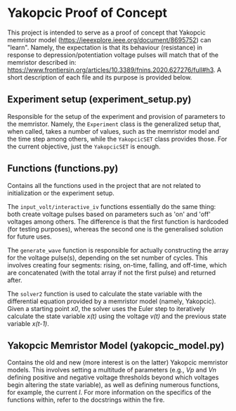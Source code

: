 # Yakopcic Proof of Concept
This project is intended to serve as a proof of concept that Yakopcic memristor model
(https://ieeexplore.ieee.org/document/8695752) can "learn". Namely, the expectation is 
that its behaviour (resistance) in response to depression/potentiation voltage pulses will 
match that of the memristor described in: https://www.frontiersin.org/articles/10.3389/fnins.2020.627276/full#h3. 
A short description of each file and its purpose is provided below.

## Experiment setup (experiment_setup.py)
Responsible for the setup of the experiment and provision of parameters to the memristor.
Namely, the `Experiment` class is the generalized setup that, when called, takes a number of values,
such as the memristor model and the time step among others, while the `YakopcicSET`
class provides those. For the current objective, just the `YakopcicSET` is enough.

## Functions (functions.py)
Contains all the functions used in the project that are not related to initialization or the 
experiment setup. 

The `input_volt/interactive_iv` functions essentially do the same thing:
both create voltage pulses based on parameters such as 'on' and 'off' voltages among others.
The difference is that the first function is hardcoded (for testing purposes), whereas the 
second one is the generalised solution for future uses.  


The `generate_wave` function is responsible for actually constructing the array for the 
voltage pulse(s), depending on the set number of cycles. This involves creating four segments:
rising, on-time, falling, and off-time, which are concatenated (with the total array if not the
first pulse) and returned after.  


The `solver2` function is used to calculate the state variable with the differential equation 
provided by a memristor model (namely, Yakopcic). Given a starting point _x0_, the solver uses the 
Euler step to iteratively calculate the state variable _x(t)_ using the voltage _v(t)_ and
the previous state variable _x(t-1)_.

## Yakopcic Memristor Model (yakopcic_model.py)
Contains the old and new (more interest is on the latter) Yakopcic memristor models. This involves
setting a multitude of parameters (e.g., _Vp_ and _Vn_ defining positive and negative voltage 
thresholds beyond which voltages begin altering the state variable), as well as defining numerous
functions, for example, the current _I_. For more information on the specifics of the functions 
within, refer to the docstrings within the fire.